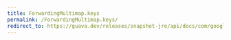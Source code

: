```yaml
---
title: ForwardingMultimap.keys
permalink: /ForwardingMultimap.keys/
redirect_to: https://guava.dev/releases/snapshot-jre/api/docs/com/google/common/collect/ForwardingMultimap.html#keys--
---
```

